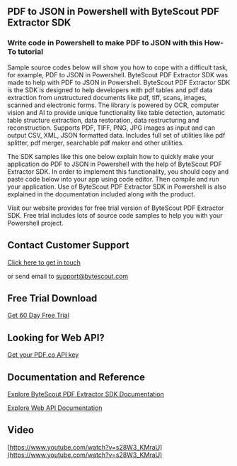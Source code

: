 ## PDF to JSON in Powershell with ByteScout PDF Extractor SDK

### Write code in Powershell to make PDF to JSON with this How-To tutorial

Sample source codes below will show you how to cope with a difficult task, for example, PDF to JSON in Powershell. ByteScout PDF Extractor SDK was made to help with PDF to JSON in Powershell. ByteScout PDF Extractor SDK is the SDK is designed to help developers with pdf tables and pdf data extraction from unstructured documents like pdf, tiff, scans, images, scanned and electronic forms. The library is powered by OCR, computer vision and AI to provide unique functionality like table detection, automatic table structure extraction, data restoration, data restructuring and reconstruction. Supports PDF, TIFF, PNG, JPG images as input and can output CSV, XML, JSON formatted data. Includes full set of utilities like pdf splitter, pdf merger, searchable pdf maker and other utilities.

The SDK samples like this one below explain how to quickly make your application do PDF to JSON in Powershell with the help of ByteScout PDF Extractor SDK. In order to implement this functionality, you should copy and paste code below into your app using code editor. Then compile and run your application. Use of ByteScout PDF Extractor SDK in Powershell is also explained in the documentation included along with the product.

Visit our website provides for free trial version of ByteScout PDF Extractor SDK. Free trial includes lots of source code samples to help you with your Powershell project.

## Contact Customer Support

[Click here to get in touch](https://bytescout.zendesk.com/hc/en-us/requests/new?subject=ByteScout%20PDF%20Extractor%20SDK%20Question)

or send email to [support@bytescout.com](mailto:support@bytescout.com?subject=ByteScout%20PDF%20Extractor%20SDK%20Question) 

## Free Trial Download

[Get 60 Day Free Trial](https://bytescout.com/download/web-installer?utm_source=github-readme)

## Looking for Web API? 

[Get your PDF.co API key](https://pdf.co/documentation/api?utm_source=github-readme)

## Documentation and Reference

[Explore ByteScout PDF Extractor SDK Documentation](https://bytescout.com/documentation/index.html?utm_source=github-readme)

[Explore Web API Documentation](https://pdf.co/documentation/api?utm_source=github-readme)

## Video

[https://www.youtube.com/watch?v=s28W3_KMraU](https://www.youtube.com/watch?v=s28W3_KMraU)